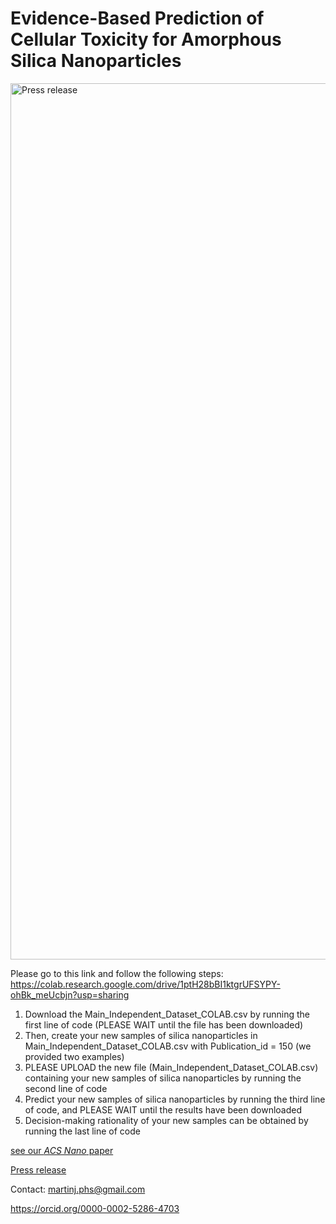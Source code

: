 # Evidence-Based Prediction of Cellular Toxicity for Amorphous Silica Nanoparticles
<img width="1402" alt="Press release" src="https://github.com/martinj-phs/nanosilica/assets/98748341/47d0851b-6fee-4b25-b30e-3175cf0065b5">

Please go to this link and follow the following steps: 
https://colab.research.google.com/drive/1ptH28bBI1ktgrUFSYPY-ohBk_meUcbjn?usp=sharing

1. Download the Main_Independent_Dataset_COLAB.csv by running the first line of code (PLEASE WAIT until the file has been downloaded)
2. Then, create your new samples of silica nanoparticles in Main_Independent_Dataset_COLAB.csv with Publication_id = 150 (we provided two examples)
3. PLEASE UPLOAD the new file (Main_Independent_Dataset_COLAB.csv) containing your new samples of silica nanoparticles by running the second line of code
4. Predict your new samples of silica nanoparticles by running the third line of code, and PLEASE WAIT until the results have been downloaded 
5. Decision-making rationality of your new samples can be obtained by running the last line of code

[see our _ACS Nano_ paper](https://doi.org/10.1021/acsnano.2c11968)

[Press release](https://www.phs.osaka-u.ac.jp/researchNews/newsDetail.php?id=16)

Contact: martinj.phs@gmail.com

https://orcid.org/0000-0002-5286-4703
